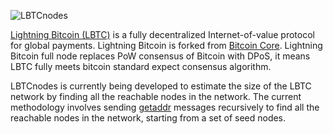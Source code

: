 ![LBTCnodes](https://lbtc.io/img/logo-w-t-light.png "LBTCnodes")

[Lightning Bitcoin (LBTC)](https://lbtc.io) is a fully decentralized Internet-of-value protocol for global payments. Lightning Bitcoin is forked from [Bitcoin Core](https://bitcoin.org/). Lightning Bitcoin full node replaces PoW consensus of Bitcoin with DPoS, it means LBTC fully meets bitcoin standard expect consensus algorithm.

LBTCnodes is currently being developed to estimate the size of the LBTC network by finding all the reachable nodes in the network. The current methodology involves sending [getaddr](https://en.bitcoin.it/wiki/Protocol_specification#getaddr) messages recursively to find all the reachable nodes in the network, starting from a set of seed nodes.


